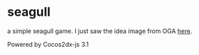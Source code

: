 # seagull
a simple seagull game.
I just saw the idea image from OGA [here](http://opengameart.org/content/the-bald-man-versus-the-pooping-seagulls).

Powered by Cocos2dx-js 3.1
